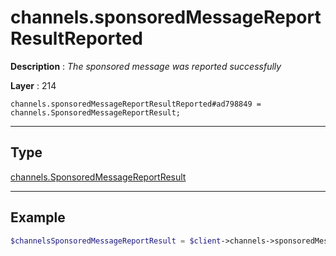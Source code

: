 # channels.sponsoredMessageReportResultReported

**Description** : *The sponsored message was reported successfully*

**Layer** : 214

```tl
channels.sponsoredMessageReportResultReported#ad798849 = channels.SponsoredMessageReportResult;
```

---

## Type

[channels.SponsoredMessageReportResult](type/channels.SponsoredMessageReportResult)

---

## Example

```php
$channelsSponsoredMessageReportResult = $client->channels->sponsoredMessageReportResultReported();
```